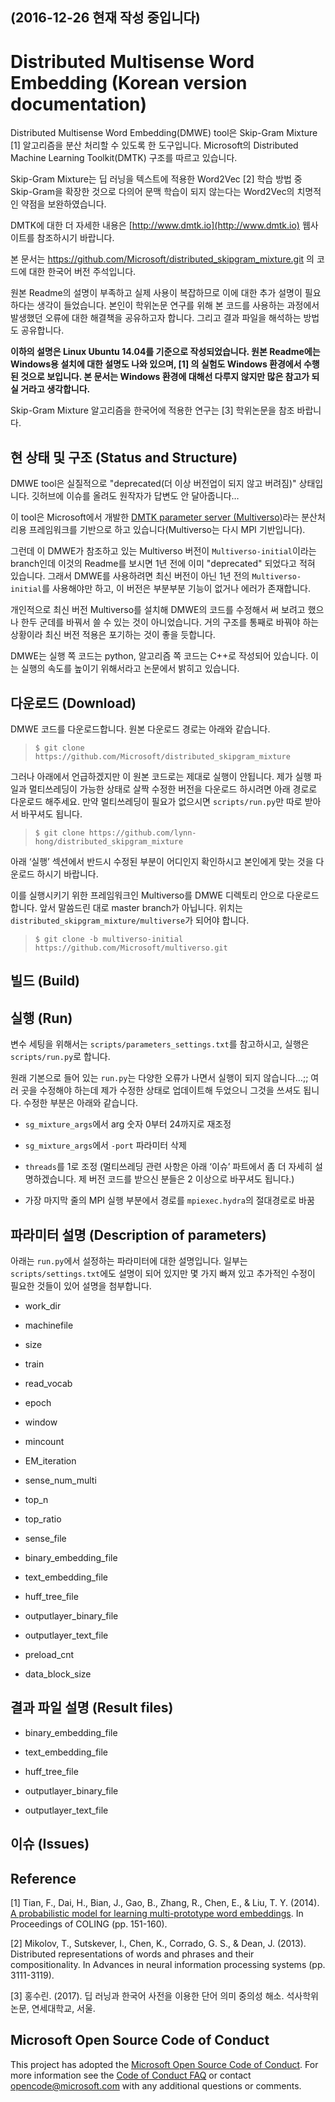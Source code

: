 (2016-12-26 현재 작성 중입니다)
--


Distributed Multisense Word Embedding (Korean version documentation)
==========

Distributed Multisense Word Embedding(DMWE) tool은 Skip-Gram Mixture [1] 알고리즘을 분산 처리할 수 있도록 한 도구입니다. Microsoft의 Distributed Machine Learning Toolkit(DMTK) 구조를 따르고 있습니다.

Skip-Gram Mixture는 딥 러닝을 텍스트에 적용한 Word2Vec [2] 학습 방법 중 Skip-Gram을 확장한 것으로 다의어 문맥 학습이 되지 않는다는 Word2Vec의 치명적인 약점을 보완하였습니다.

DMTK에 대한 더 자세한 내용은 [http://www.dmtk.io](http://www.dmtk.io) 웹사이트를 참조하시기 바랍니다.



본 문서는 https://github.com/Microsoft/distributed_skipgram_mixture.git 의 코드에 대한 한국어 버전 주석입니다.

원본 Readme의 설명이 부족하고 실제 사용이 복잡하므로 이에 대한 추가 설명이 필요하다는 생각이 들었습니다. 본인이 학위논문 연구를 위해 본 코드를 사용하는 과정에서 발생했던 오류에 대한 해결책을 공유하고자
 합니다.  그리고 결과 파일을 해석하는 방법도 공유합니다.

**이하의 설명은 Linux Ubuntu 14.04를 기준으로 작성되었습니다. 원본 Readme에는 Windows용 설치에 대한 설명도 나와 있으며, [1] 의 실험도 Windows 환경에서 수행된 것으로 
보입니다. 본 문서는 Windows 환경에 대해선 다루지 않지만 많은 참고가 되실 거라고 생각합니다.**

Skip-Gram Mixture 알고리즘을 한국어에 적용한 연구는 [3] 학위논문을 참조 바랍니다.


현 상태 및 구조 (Status and Structure)
----------
DMWE tool은 실질적으로 "deprecated(더 이상 버전업이 되지 않고 버려짐)" 상태입니다. 깃허브에 이슈를 올려도 원작자가 답변도 안 달아줍니다…

이 tool은 Microsoft에서 개발한 [DMTK parameter server (Multiverso)](https://github.com/Microsoft/Multiverso.git)라는 분산처리용 프레임워크를 기반으로 하고 있습니다(Multiverso는 다시 MPI 기반입니다).

그런데 이 DMWE가 참조하고 있는 Multiverso 버전이 `Multiverso-initial`이라는 branch인데 이것의 Readme를 보시면 1년 전에 이미 "deprecated" 되었다고 적혀 
있습니다. 그래서 DMWE를 사용하려면 최신 버전이 아닌 1년 전의 `Multiverso-initial`를 사용해야만 하고, 이 버전은 부분부분 기능이 없거나 에러가 존재합니다. 

개인적으로 최신 버전 Multiverso를 설치해 DMWE의 코드를 수정해서 써 보려고 했으나 한두 군데를 바꿔서 쓸 수 있는 것이 아니었습니다. 거의 구조를 통째로 바꿔야 하는 상황이라 최신 버전 적용은 포기하는 것이 좋을 듯합니다.

DMWE는 실행 쪽 코드는 python, 알고리즘 쪽 코드는 C++로 작성되어 있습니다. 이는 실행의 속도를 높이기 위해서라고 논문에서 밝히고 있습니다.


다운로드 (Download) 
----------
DMWE 코드를 다운로드합니다. 원본 다운로드 경로는 아래와 같습니다.

> `$ git clone https://github.com/Microsoft/distributed_skipgram_mixture`


그러나 아래에서 언급하겠지만 이 원본 코드로는 제대로 실행이 안됩니다. 제가 실행 파일과 멀티쓰레딩이 가능한 상태로 살짝 수정한 버전을 다운로드 하시려면 아래 경로로 다운로드 해주세요. 만약 멀티쓰레딩이 필요가 없으시면 `scripts/run.py`만 따로 받아서 바꾸셔도 됩니다.

> `$ git clone https://github.com/lynn-hong/distributed_skipgram_mixture`

아래 ‘실행’ 섹션에서 반드시 수정된 부분이 어디인지 확인하시고 본인에게 맞는 것을 다운로드 하시기 바랍니다.


이를 실행시키기 위한 프레임워크인 Multiverso를 DMWE 디렉토리 안으로 다운로드합니다. 앞서 말씀드린 대로 master branch가 아닙니다. 위치는 `distributed_skipgram_mixture/multiverse`가 되어야 합니다.

> `$ git clone -b multiverso-initial https://github.com/Microsoft/multiverso.git`


빌드 (Build)
----------


실행 (Run)
----------
변수 세팅을 위해서는 `scripts/parameters_settings.txt`를 참고하시고, 실행은 `scripts/run.py`로 합니다.

원래 기본으로 들어 있는 `run.py`는 다양한 오류가 나면서 실행이 되지 않습니다…;; 여러 곳을 수정해야 하는데 제가 수정한 상태로 업데이트해 두었으니 그것을 쓰셔도 됩니다. 수정한 부분은 아래와 같습니다.

- `sg_mixture_args`에서 arg 숫자 0부터 24까지로 재조정

- `sg_mixture_args`에서 `-port` 파라미터 삭제

- `threads`를 1로 조정 (멀티쓰레딩 관련 사항은 아래 ‘이슈’ 파트에서 좀 더 자세히 설명하겠습니다. 제 버전 코드를 받으신 분들은 2 이상으로 바꾸셔도 됩니다.)

- 가장 마지막 줄의 MPI 실행 부분에서 경로를 `mpiexec.hydra`의 절대경로로 바꿈


파라미터 설명 (Description of parameters)
----------
아래는 `run.py`에서 설정하는 파라미터에 대한 설명입니다. 일부는 `scripts/settings.txt`에도 설명이 되어 있지만 몇 가지 빠져 있고 추가적인 수정이 필요한 것들이 있어 설명을 첨부합니다.

- work_dir

- machinefile

- size

- train

- read_vocab

- epoch

- window

- mincount

- EM_iteration

- sense_num_multi

- top_n

- top_ratio

- sense_file

- binary_embedding_file

- text_embedding_file

- huff_tree_file

- outputlayer_binary_file

- outputlayer_text_file

- preload_cnt

- data_block_size


결과 파일 설명 (Result files)
----------
- binary_embedding_file

- text_embedding_file

- huff_tree_file

- outputlayer_binary_file

- outputlayer_text_file


이슈 (Issues)
----------




Reference
----------
[1] Tian, F., Dai, H., Bian, J., Gao, B., Zhang, R., Chen, E., & Liu, T. Y. (2014). [A probabilistic model for learning multi-prototype word embeddings](http://www.aclweb.org/anthology/C14-1016). In Proceedings of COLING (pp. 151-160).

[2] Mikolov, T., Sutskever, I., Chen, K., Corrado, G. S., & Dean, J. (2013). Distributed representations of words and phrases and their compositionality. In Advances in neural information processing systems (pp. 3111-3119).

[3] 홍수린. (2017). 딥 러닝과 한국어 사전을 이용한 단어 의미 중의성 해소. 석사학위논문, 연세대학교, 서울.


Microsoft Open Source Code of Conduct
------------
This project has adopted the [Microsoft Open Source Code of Conduct](https://opensource.microsoft.com/codeofconduct/). For more information see the [Code of Conduct FAQ](https://opensource.microsoft.com/codeofconduct/faq/) or contact [opencode@microsoft.com](mailto:opencode@microsoft.com) with any additional questions or comments.
